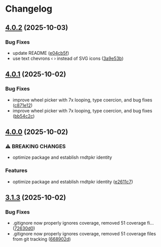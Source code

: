 # Changelog

## [4.0.2](https://github.com/pavankommi/rndtpkr/compare/v4.0.1...v4.0.2) (2025-10-03)


### Bug Fixes

* update README ([e04cb5f](https://github.com/pavankommi/rndtpkr/commit/e04cb5f7d3a6efdf9d5608bc807e8ee3ffaff09b))
* use text chevrons ‹ › instead of SVG icons ([3a9e53b](https://github.com/pavankommi/rndtpkr/commit/3a9e53baeb655dfe41c5588500d6723e11177199))

## [4.0.1](https://github.com/pavankommi/rndtpkr/compare/v4.0.0...v4.0.1) (2025-10-02)


### Bug Fixes

* improve wheel picker with 7x looping, type coercion, and bug fixes ([c871e12](https://github.com/pavankommi/rndtpkr/commit/c871e12afde0576681440889339d63b33b5bf2da))
* improve wheel picker with 7x looping, type coercion, and bug fixes ([bb54c2c](https://github.com/pavankommi/rndtpkr/commit/bb54c2c973cc9cea651ae83db846a280a01aded4))

## [4.0.0](https://github.com/pavankommi/rndtpkr/compare/v3.1.3...v4.0.0) (2025-10-02)


### ⚠ BREAKING CHANGES

* optimize package and establish rndtpkr identity

### Features

* optimize package and establish rndtpkr identity ([e2611c7](https://github.com/pavankommi/rndtpkr/commit/e2611c71432654d14b573d4e1cd609227cc5caa1))

## [3.1.3](https://github.com/pavankommi/rndtpkr/compare/v3.1.2...v3.1.3) (2025-10-02)


### Bug Fixes

* .gitignore now properly ignores coverage, removed 51 coverage fi… ([72630d0](https://github.com/pavankommi/rndtpkr/commit/72630d05f6c15228688f6f41c352d052eaae1a38))
* .gitignore now properly ignores coverage, removed 51 coverage files from git tracking ([668902d](https://github.com/pavankommi/rndtpkr/commit/668902d24138a3f8df7ec11cdeb123a4752b1d8f))
